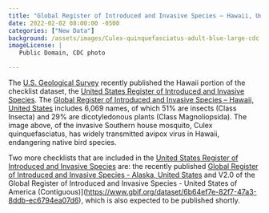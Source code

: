 ```yaml
---
title: "Global Register of Introduced and Invasive Species – Hawaii, Unites States, checklist dataset published" 
date: 2022-02-02 08:00:00 -0500 
categories: ["New Data"] 
background: /assets/images/Culex-quinquefasciatus-adult-blue-large-cdc.jpeg
imageLicense: | 
   Public Domain, CDC photo

--- 
```


The [U.S. Geological Survey](https://www.usgs.gov) recently published the Hawaii portion of the checklist dataset, the [United States Register of Introduced and Invasive Species](https://doi.org/10.5066/P95XL09Q). The [Global Register of Introduced and Invasive Species – Hawaii, United States](https://www.gbif.org/dataset/88450a8e-e1e8-4a03-84d8-d6bf6ace795a) includes 6,069 names, of which 51% are insects (Class Insecta) and 29% are dicotyledonous plants (Class Magnoliopsida). The image above, of the invasive Southern house mosquito, Culex quinquefasciatus, has widely transmitted avipox virus in Hawaii, endangering native bird species. 

Two more checklists that are included in the [United States Register of Introduced and Invasive Species](https://doi.org/10.5066/P95XL09Q) are: the recently published [Global Register of Introduced and Invasive Species - Alaska, United States](https://www.gbif.org/dataset/5da91f1c-9a80-40c3-9472-d8bef3b5a8d6) and V2.0 of the Global Register of Introduced and Invasive Species - United States of America (Contiguous)](https://www.gbif.org/dataset/6b64ef7e-82f7-47a3-8ddb-ec6794ea07d6), which is also expected to be published shortly. 
